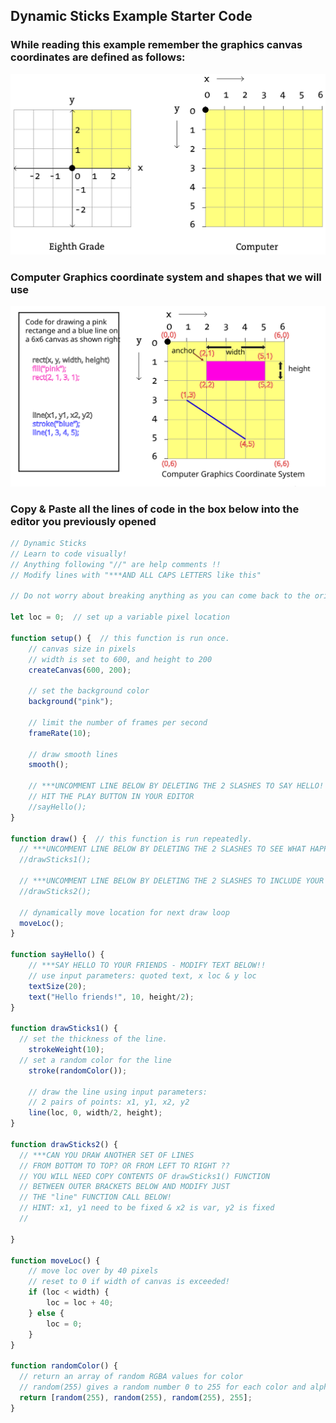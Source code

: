 ## Dynamic Sticks Example Starter Code
### While reading this example remember the graphics canvas coordinates are defined as follows:

![alt text](canvas_coords.svg)

### Computer Graphics coordinate system and shapes that we will use

<img src="graphics_coords.svg" alt="Graphics Coordinate System" width="800"/>

### Copy & Paste all the lines of code in the box below into the editor you previously opened  

```javascript
// Dynamic Sticks
// Learn to code visually!
// Anything following "//" are help comments !!
// Modify lines with "***AND ALL CAPS LETTERS like this"

// Do not worry about breaking anything as you can come back to the original version of this code!!

let loc = 0;  // set up a variable pixel location

function setup() {  // this function is run once.   
    // canvas size in pixels
    // width is set to 600, and height to 200
    createCanvas(600, 200); 

    // set the background color
    background("pink");  
    
    // limit the number of frames per second
    frameRate(10);
    
    // draw smooth lines
    smooth();

    // ***UNCOMMENT LINE BELOW BY DELETING THE 2 SLASHES TO SAY HELLO!
    // HIT THE PLAY BUTTON IN YOUR EDITOR
    //sayHello();
} 

function draw() {  // this function is run repeatedly.  
  // ***UNCOMMENT LINE BELOW BY DELETING THE 2 SLASHES TO SEE WHAT HAPPENS!
  //drawSticks1();

  // ***UNCOMMENT LINE BELOW BY DELETING THE 2 SLASHES TO INCLUDE YOUR CUSTOM CODE!
  //drawSticks2();   
  
  // dynamically move location for next draw loop
  moveLoc();
}

function sayHello() {
    // ***SAY HELLO TO YOUR FRIENDS - MODIFY TEXT BELOW!! 
    // use input parameters: quoted text, x loc & y loc
    textSize(20);
    text("Hello friends!", 10, height/2);
}

function drawSticks1() {
  // set the thickness of the line. 
    strokeWeight(10);
  // set a random color for the line 
    stroke(randomColor());
    
    // draw the line using input parameters:
    // 2 pairs of points: x1, y1, x2, y2 
    line(loc, 0, width/2, height); 
}

function drawSticks2() {
  // ***CAN YOU DRAW ANOTHER SET OF LINES 
  // FROM BOTTOM TO TOP? OR FROM LEFT TO RIGHT ??
  // YOU WILL NEED COPY CONTENTS OF drawSticks1() FUNCTION 
  // BETWEEN OUTER BRACKETS BELOW AND MODIFY JUST 
  // THE "line" FUNCTION CALL BELOW!
  // HINT: x1, y1 need to be fixed & x2 is var, y2 is fixed
  // 

}

function moveLoc() {
    // move loc over by 40 pixels
    // reset to 0 if width of canvas is exceeded!
    if (loc < width) {
        loc = loc + 40;
    } else {
        loc = 0; 
    }
}

function randomColor() {
  // return an array of random RGBA values for color
  // random(255) gives a random number 0 to 255 for each color and alpha
  return [random(255), random(255), random(255), 255];
}
```